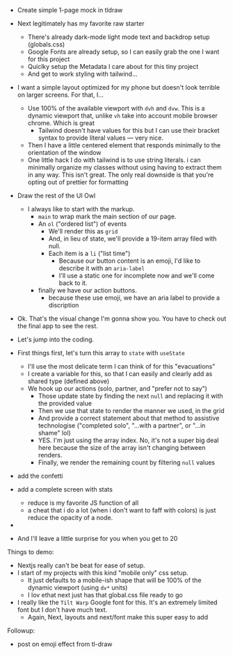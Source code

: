 - Create simple 1-page mock in tldraw
- Next legitimately has my favorite raw starter
  - There's already dark-mode light mode text and backdrop setup (globals.css)
  - Google Fonts are already setup, so I can easily grab the one I want for this project
  - Quiclky setup the Metadata I care about for this tiny project
  - And get to work styling with tailwind…
- I want a simple layout optimized for my phone but doesn't look terrible on larger screens. For that, I…
  - Use 100% of the available viewport with `dvh` and `dvw`. This is a dynamic viewport that, unlike `vh` take into account mobile browser chrome. Which is great
    - Tailwind doesn't have values for this but I can use their bracket syntax to provide literal values — very nice.
  - Then I have a little centered element that responds minimally to the orientation of the window
  - One little hack I do with tailwind is to use string literals. i can minimally organize my classes without using having to extract them in any way. This isn't great. The only real downside is that you're opting out of prettier for formatting
- Draw the rest of the UI Owl
  - I always like to start with the markup.
    - `main` to wrap mark the main section of our page.
    - An `ol` ("ordered list") of events
      - We'll render this as `grid`
      - And, in lieu of state, we'll provide a 19-item array filed with null.
      - Each item is a `li` ("list time")
        - Because our button content is an emoji, I'd like to describe it with an `aria-label`
        - I'll use a static one for incomplete now and we'll come back to it.
    - finally we have our action buttons.
      - because these use emoji, we have an aria label to provide a discription
- Ok. That's the visual change I'm gonna show you. You have to check out the final app to see the rest.
- Let's jump into the coding.
- First things first, let's turn this array to `state` with `useState`

  - I'll use the most delicate term I can think of for this "evacuations"
  - I create a variable for this, so that I can easily and clearly add as shared type (defined above)
  - We hook up our actions (solo, partner, and "prefer not to say")
    - Those update state by finding the next `null` and replacing it with the provided value
    - Then we use that state to render the manner we used, in the grid
    - And provide a correct statement about that method to assistive technologise ("completed solo", "…with a partner", or "…in shame" lol)
    - YES. I'm just using the array index. No, it's not a super big deal here because the size of the array isn't changing between renders.
    - Finally, we render the remaining count by filtering `null` values

- add the confetti
- add a complete screen with stats

  - reduce is my favorite JS function of all
  - a cheat that i do a lot (when i don't want to faff with colors) is just reduce the opacity of a node.


-

- And I'll leave a little surprise for you when you get to 20

Things to demo:

- Nextjs really can't be beat for ease of setup.
- I start of my projects with this kind "mobile only" css setup.
  - It just defaults to a mobile-ish shape that will be 100% of the dynamic viewport (using `dv*` units)
  - I lov ethat next just has that global.css file ready to go
- I really like the `Tilt Warp` Google font for this. It's an extremely limited font but I don't have much text.
  - Again, Next, layouts and next/font make this super easy to add

Followup:

- post on emoji effect from tl-draw
